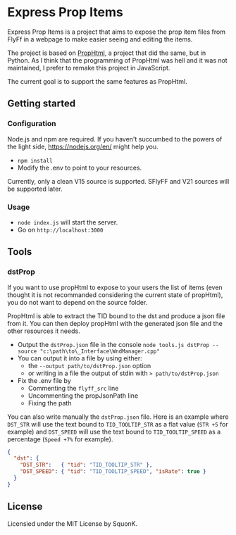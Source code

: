 # Express Prop Items

Express Prop Items is a project that aims to expose the prop item files from
FlyFf in a webpage to make easier seeing and editing the items.

The project is based on [PropHtml](https://github.com/SPSquonK/PropHtml/tree/ca8792923f5a7bbe243a010ef0829095dcc5c4ae),
a project that did the same, but in Python. As I think that the programming
of PropHtml was hell and it was not maintained, I prefer to remake this project
in JavaScript.

The current goal is to support the same features as PropHtml.

## Getting started

### Configuration

Node.js and npm are required. If you haven't succumbed to the powers of the
light side, https://nodejs.org/en/ might help you.

- `npm install`
- Modify the .env to point to your resources.

Currently, only a clean V15 source is supported. SFlyFF and V21 sources
will be supported later.

### Usage

- `node index.js` will start the server.
- Go on `http://localhost:3000`

## Tools

### dstProp

If you want to use propHtml to expose to your users the list of items (even
thought it is not recommanded considering the current state of propHtml), you
do not want to depend on the source folder.

PropHtml is able to extract the TID bound to the dst and produce a json file
from it. You can then deploy propHtml with the generated json file and the other
resources it needs.

- Output the `dstProp.json` file in the console
`node tools.js dstProp --source "c:\path\to\_Interface\WndManager.cpp"`
- You can output it into a file by using either:
    - the `--output path/to/dstProp.json` option
    - or writing in a file the output of stdin with `> path/to/dstProp.json`
- Fix the .env file by
    - Commenting the `flyff_src` line
    - Uncommenting the propJsonPath line
    - Fixing the path

You can also write manually the `dstProp.json` file. Here is an example where
`DST_STR` will use the text bound to `TID_TOOLTIP_STR` as a flat value
(`STR +5` for example) and `DST_SPEED` will use the text bound to
`TID_TOOLTIP_SPEED` as a percentage (`Speed +7%` for example).

```json
{
  "dst": {
    "DST_STR":   { "tid": "TID_TOOLTIP_STR" },
    "DST_SPEED": { "tid": "TID_TOOLTIP_SPEED", "isRate": true }
  }
}
```

## License

Licensied under the MIT License by SquonK.
